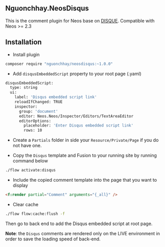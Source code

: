 Nguonchhay.NeosDisqus
---------------------

This is the comment plugin for Neos base on [DISQUE](https://disqus.com/).
Compatible with Neos >= 2.3

Installation
------------

* Install plugin
```bash
composer require "nguonchhay/neosdisqus:~1.0.0"
```

* Add `disqusEmbeddedScript` property to your root page (.yaml)

```bash
disqusEmbeddedScript:
  type: string
  ui:
    label: 'Disqus embedded script link'
    reloadIfChanged: TRUE
    inspector:
      group: 'document'
      editor: Neos.Neos/Inspector/Editors/TextAreaEditor
      editorOptions:
        placeholder: 'Enter Disqus embedded script link'
        rows: 10
```

* Create a `Partials` folder in side your `Resource/Private/Page` if you do not have one.

* Copy the `Disqus` template and Fusion to your running site by running command below
```bash
./flow activate:disqus
```

* Include the copied comment template into the page that you want to display
```html
<f:render partial="Comment" arguments="{_all}" />
```

* Clear cache
```bash
./flow flow:cache:flush -f
```

Then go to back end to add the Disqus embedded script at root page.

__Note__: the `Disqus` comments are rendered only on the LIVE environment in order to save the loading
speed of back-end.
